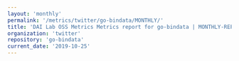 ```yaml
---
layout: 'monthly'
permalink: '/metrics/twitter/go-bindata/MONTHLY/'
title: 'DAI Lab OSS Metrics Metrics report for go-bindata | MONTHLY-REPORT-2019-10-25'
organization: 'twitter'
repository: 'go-bindata'
current_date: '2019-10-25'
---
```

